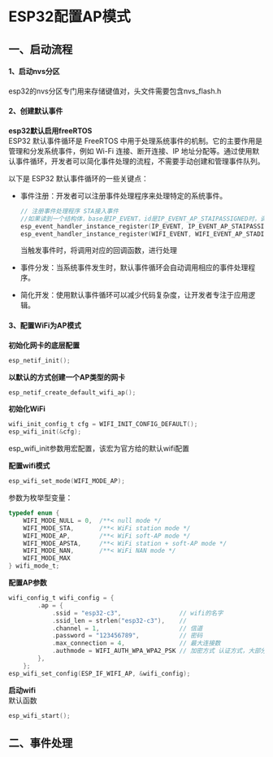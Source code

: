 # ESP32配置AP模式
## 一、启动流程  
#### 1、启动nvs分区  
esp32的nvs分区专门用来存储键值对，头文件需要包含nvs_flash.h

#### 2、创建默认事件  
**esp32默认启用freeRTOS**  
ESP32 默认事件循环是 FreeRTOS 中用于处理系统事件的机制。它的主要作用是管理和分发系统事件，例如 Wi-Fi 连接、断开连接、IP 地址分配等。通过使用默认事件循环，开发者可以简化事件处理的流程，不需要手动创建和管理事件队列。

以下是 ESP32 默认事件循环的一些关键点：

* 事件注册：开发者可以注册事件处理程序来处理特定的系统事件。
    ```c
    // 注册事件处理程序 STA接入事件
    //如果读到一个结构体，base是IP_EVENT，id是IP_EVENT_AP_STAIPASSIGNED时，调用WIFI_Callback函数
    esp_event_handler_instance_register(IP_EVENT, IP_EVENT_AP_STAIPASSIGNED, &WIFI_Callback, NULL, NULL); // 注册wifi事件处理函数
    esp_event_handler_instance_register(WIFI_EVENT, WIFI_EVENT_AP_STADISCONNECTED, &WIFI_Callback, NULL, NULL); // 注册当STA设备断开时的事件处理函数
    ```  
    当触发事件时，将调用对应的回调函数，进行处理 

* 事件分发：当系统事件发生时，默认事件循环会自动调用相应的事件处理程序。
* 简化开发：使用默认事件循环可以减少代码复杂度，让开发者专注于应用逻辑。  

#### 3、配置WiFi为AP模式  
**初始化网卡的底层配置**
```c
esp_netif_init();
```
**以默认的方式创建一个AP类型的网卡**
```c
esp_netif_create_default_wifi_ap();
```
**初始化WiFi**
```c
wifi_init_config_t cfg = WIFI_INIT_CONFIG_DEFAULT();
esp_wifi_init(&cfg);
```
esp_wifi_init参数用宏配置，该宏为官方给的默认wifi配置

**配置wifi模式**
```c
esp_wifi_set_mode(WIFI_MODE_AP);
```
参数为枚举型变量：
```c
typedef enum {
    WIFI_MODE_NULL = 0,  /**< null mode */
    WIFI_MODE_STA,       /**< WiFi station mode */
    WIFI_MODE_AP,        /**< WiFi soft-AP mode */
    WIFI_MODE_APSTA,     /**< WiFi station + soft-AP mode */
    WIFI_MODE_NAN,       /**< WiFi NAN mode */
    WIFI_MODE_MAX
} wifi_mode_t;
```
**配置AP参数**
```c
wifi_config_t wifi_config = {
        .ap = {
            .ssid = "esp32-c3",                // wifi的名字
            .ssid_len = strlen("esp32-c3"),    //
            .channel = 1,                      // 信道
            .password = "123456789",           // 密码
            .max_connection = 4,               // 最大连接数
            .authmode = WIFI_AUTH_WPA_WPA2_PSK // 加密方式 认证方式，大部分设备都支持的WPA2_PSK
        },
    };
esp_wifi_set_config(ESP_IF_WIFI_AP, &wifi_config);
```  
**启动wifi**  
默认函数
```c
esp_wifi_start();
```

## 二、事件处理  

